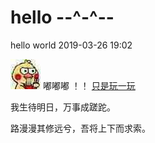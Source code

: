 # hello --^-^--

hello world 2019-03-26 19:02

![img](https://github.com/weizhi-unknown/hello-world/blob/master/img/imgTest1/5cd62813632762d0a990bda2acec08fa513dc638.jpg)
嘟嘟嘟
！！
[只是玩一玩](https://weizhi.travel.blog/)

我生待明日，万事成蹉跎。

路漫漫其修远兮，吾将上下而求索。
